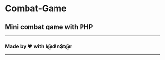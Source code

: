 # Combat-Game
## Mini combat game with PHP
---------------------------------
### Made by :heart: with l@d!n$t@r
---------------------------------